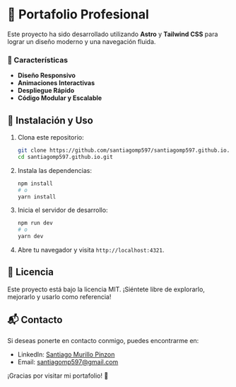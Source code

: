 # 🚀 Portafolio Profesional

Este proyecto ha sido desarrollado utilizando **Astro** y **Tailwind CSS** para lograr un diseño moderno y una navegación fluida.

### 👀 Características
- **Diseño Responsivo**
- **Animaciones Interactivas**
- **Despliegue Rápido**
- **Código Modular y Escalable**

## 📌 Instalación y Uso

1. Clona este repositorio:
   ```sh
   git clone https://github.com/santiagomp597/santiagomp597.github.io.git
   cd santiagomp597.github.io.git
   ```

2. Instala las dependencias:
   ```sh
   npm install
   # o
   yarn install
   ```

3. Inicia el servidor de desarrollo:
   ```sh
   npm run dev
   # o
   yarn dev
   ```

4. Abre tu navegador y visita `http://localhost:4321`.

## 📜 Licencia

Este proyecto está bajo la licencia MIT. ¡Siéntete libre de explorarlo, mejorarlo y usarlo como referencia!

## 📬 Contacto

Si deseas ponerte en contacto conmigo, puedes encontrarme en:
- LinkedIn: [Santiago Murillo Pinzon](https://www.linkedin.com/in/santiago-murillo)
- Email: santiagomp597@gmail.com

¡Gracias por visitar mi portafolio! 🥰
